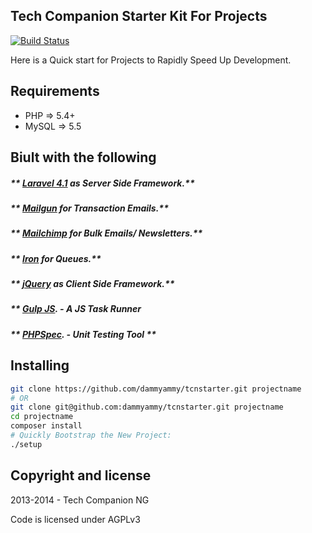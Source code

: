 ## Tech Companion Starter Kit For Projects

[![Build Status](https://travis-ci.org/dammyammy/tcnstarter.png)](https://travis-ci.org/dammyammy/tcnstarter)

Here is a Quick start for Projects to Rapidly Speed Up Development.

## Requirements 

* PHP => 5.4+
* MySQL => 5.5


## Biult with the following

##### ** [Laravel 4.1](http://laravel.com) as Server Side Framework.**
##### ** [Mailgun](http://mailgun.com) for Transaction Emails.**
##### ** [Mailchimp](http://mailchimp.com) for Bulk Emails/ Newsletters.**
##### ** [Iron](http://iron.io) for Queues.**
##### ** [jQuery](http://laravel.com) as Client Side Framework.**
##### ** [Gulp JS](http://gulpjs.com). - A JS Task Runner
##### ** [PHPSpec](http://phpspec.org). - Unit Testing Tool **

## Installing

```bash 
git clone https://github.com/dammyammy/tcnstarter.git projectname
# OR
git clone git@github.com:dammyammy/tcnstarter.git projectname
cd projectname
composer install
# Quickly Bootstrap the New Project:
./setup
```

## Copyright and license

2013-2014 - Tech Companion NG

Code is licensed under AGPLv3
